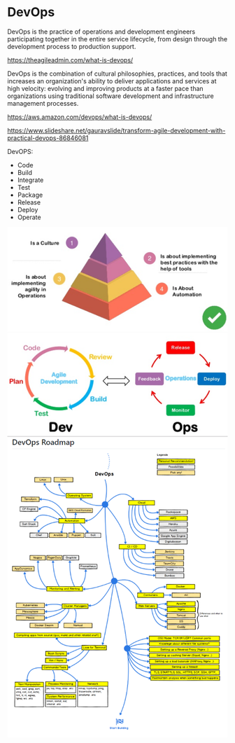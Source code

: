 # DevOps

DevOps is the practice of operations and development engineers participating together in the entire service lifecycle, from design through the development process to production support.

https://theagileadmin.com/what-is-devops/

DevOps is the combination of cultural philosophies, practices, and tools that increases an organization's ability to deliver applications and services at high velocity: evolving and improving products at a faster pace than organizations using traditional software development and infrastructure management processes.

https://aws.amazon.com/devops/what-is-devops/

https://www.slideshare.net/gauravslide/transform-agile-development-with-practical-devops-86846081

DevOPS:

* Code
* Build
* Integrate
* Test
* Package
* Release
* Deploy
* Operate

![What Is DevOps](img/WhatIsDevOps.PNG)
![DevOps](img/DevOps.PNG)
![DevOps RoadMap](img/DevOpsRoadMap.PNG)
